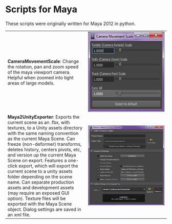 # Scripts for Maya

These scripts were originally written for Maya 2012 in python.

<table>
	<tr>
		<td width="50%">
			<b>CameraMovementScale</b>: Change the rotation, pan and zoom speed of the maya viewport camera. Helpful when zoomed into tight areas of large models.
		</td>
		<td width="50%">
			<img width="250" height="250" src="/CameraMovementScale/screenshot.png?raw=true">
		</td>
	</tr>
	<tr>
		<td width="50%">
			<b>Maya2UnityExporter</b>: Exports the current scene as an .fbx, with textures, to a Unity assets directory with the same naming convention as the current Maya Scene. Can freeze (non-deformer) transforms, deletes history, centers pivots, etc, and version up the current Maya Scene on export. Features a one-click export, which will export the current scene to a unity assets folder depending on the scene name. Can separate production assets and development assets (may require an exposed GUI option). Texture files will be exported with the Maya Scene object. Dialog settings are saved in an xml file.
		</td>
		<td width="50%">
			<img width="250" height="250" src="/Maya2UnityExporter/screenshot.png?raw=true">
		</td>
	</tr>
</table>
